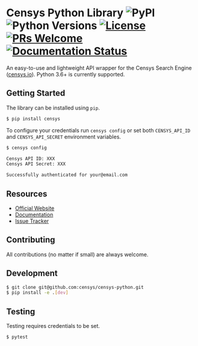 # Censys Python Library ![PyPI](https://img.shields.io/pypi/v/censys) ![Python Versions](https://img.shields.io/pypi/pyversions/censys) [![License](https://img.shields.io/github/license/censys/censys-python)](LICENSE) [![PRs Welcome](https://img.shields.io/badge/PRs-welcome-brightgreen.svg)](http://makeapullrequest.com) [![Documentation Status](https://readthedocs.org/projects/censys-python/badge/?version=latest)](https://censys-python.readthedocs.io/en/latest/?badge=latest)

An easy-to-use and lightweight API wrapper for the Censys Search Engine ([censys.io](https://censys.io/)). Python 3.6+ is currently supported.

## Getting Started

The library can be installed using `pip`.

```bash
$ pip install censys
```

To configure your credentials run `censys config` or set both `CENSYS_API_ID` and `CENSYS_API_SECRET` environment variables.

```bash
$ censys config

Censys API ID: XXX
Censys API Secret: XXX

Successfully authenticated for your@email.com
```

## Resources

- [Official Website](https://censys.io/)
- [Documentation](censys-python.rtfd.io)
- [Issue Tracker](https://github.com/censys/censys-python/issues)

## Contributing

All contributions (no matter if small) are always welcome.

## Development

```bash
$ git clone git@github.com:censys/censys-python.git
$ pip install -e .[dev]
```

## Testing

Testing requires credentials to be set.

```bash
$ pytest
```
